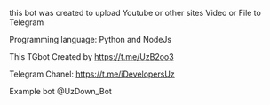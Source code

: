 this bot was created to upload Youtube or other 
sites Video or File to Telegram

Programming language: Python and NodeJs

This TGbot Created by https://t.me/UzB2oo3

Telegram Chanel: https://t.me/iDevelopersUz

Example bot @UzDown_Bot
